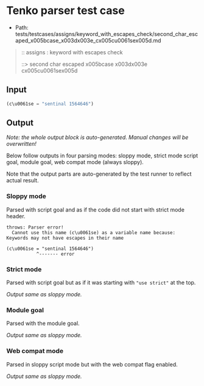 # Tenko parser test case

- Path: tests/testcases/assigns/keyword_with_escapes_check/second_char_escaped_x005bcase_x003dx003e_cx005cu0061sex005d.md

> :: assigns : keyword with escapes check
>
> ::> second char escaped x005bcase x003dx003e cx005cu0061sex005d

## Input

`````js
(c\u0061se = "sentinal 1564646")
`````

## Output

_Note: the whole output block is auto-generated. Manual changes will be overwritten!_

Below follow outputs in four parsing modes: sloppy mode, strict mode script goal, module goal, web compat mode (always sloppy).

Note that the output parts are auto-generated by the test runner to reflect actual result.

### Sloppy mode

Parsed with script goal and as if the code did not start with strict mode header.

`````
throws: Parser error!
  Cannot use this name (c\u0061se) as a variable name because: Keywords may not have escapes in their name

(c\u0061se = "sentinal 1564646")
           ^------- error
`````

### Strict mode

Parsed with script goal but as if it was starting with `"use strict"` at the top.

_Output same as sloppy mode._

### Module goal

Parsed with the module goal.

_Output same as sloppy mode._

### Web compat mode

Parsed in sloppy script mode but with the web compat flag enabled.

_Output same as sloppy mode._
